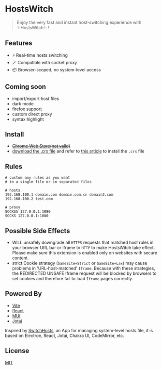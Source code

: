 # HostsWitch

> Enjoy the very fast and instant host-switching experience with ✨HostsWitch✨ !

## Features

- ⚡️ Real-time hosts switching
- 🪄 Compatible with socket proxy
- 📦 Browser-scoped, no system-level access

## Coming soon

- import/export host files
- dark mode
- firefox support
- custom direct proxy
- syntax highlight

## Install

- ~~[Chrome Web Store(not valid)]()~~
- [download the .crx file](https://github.com/X-sky/HostsWitch/blob/main/HostsWitch_0.0.1.crx) and refer to [this article](https://www.turnoffthelights.com/support/browser-extension/how-to-install-chrome-extensions-in-3-easy-steps/) to install the `.crx` file

## Rules

```
# custom any rules as you want
# in a single file or in separated files

# hosts
192.168.100.1 domain.com domain.com.cn domain2.com
192.168.100.2 test.com

# proxy
SOCKS5 127.0.0.1:1080
SOCKS 127.0.0.1:1080
```

## Possible Side Effects

- WILL unsafely downgrade all `HTTPS` requests that matched host rules in your browser URL bar or iframe to `HTTP` to make HostsWitch take effect. Please make sure this extension is enabled only on websites with secure content.
- strict Cookie strategy (`SameSite=Strict` or `SameSite=Lax`) may cause problems in 'URL-host-matched' `Iframe`. Because with these strategies, the REDIRECTED UNSAFE Iframe request will be blocked by browsers to set cookies and therefore fail to load `Iframe` pages correctly.

## Powered By

- [Vite](https://vitejs.dev/)
- [React](https://react.dev/)
- [MUI](https://mui.com/)
- [Jotai](https://jotai.org/)

Inspired by [SwitchHosts](https://github.com/oldj/SwitchHosts), an App for managing system-level hosts file, it is based on Electron, React, Jotai, Chakra UI, CodeMirror, etc.

## License

[MIT](https://opensource.org/licenses/MIT)
